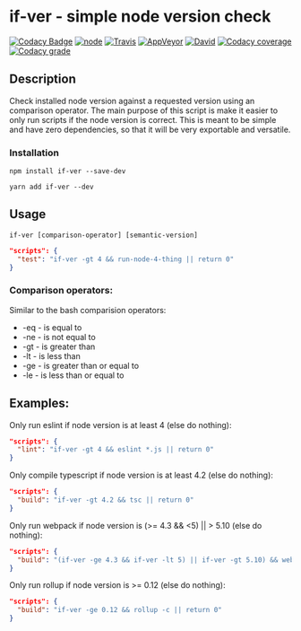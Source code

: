 # if-ver - simple node version check

[![Codacy Badge](https://api.codacy.com/project/badge/Grade/53627a3cfd4a4d10a1fdd398dade6e1f)](https://www.codacy.com/app/markis/if-ver?utm_source=github.com&utm_medium=referral&utm_content=markis/if-ver&utm_campaign=badger)
[![node](https://img.shields.io/node/v/if-ver.svg)](https://www.npmjs.com/package/if-ver)
[![Travis](https://img.shields.io/travis/markis/if-ver.svg)](https://travis-ci.org/markis/if-ver)
[![AppVeyor](https://img.shields.io/appveyor/ci/markis/if-ver.svg)](https://ci.appveyor.com/project/markis/if-ver)
[![David](https://img.shields.io/david/markis/if-ver.svg)](https://david-dm.org/markis/if-ver)
[![Codacy coverage](https://img.shields.io/codacy/coverage/53627a3cfd4a4d10a1fdd398dade6e1f.svg)](https://www.codacy.com/app/markis/if-ver/files)
[![Codacy grade](https://img.shields.io/codacy/grade/53627a3cfd4a4d10a1fdd398dade6e1f.svg)](https://www.codacy.com/app/markis/if-ver)

## Description

Check installed node version against a requested version using an comparison operator. 
The main purpose of this script is make it easier to only run scripts if the node version is correct.
This is meant to be simple and have zero dependencies, so that it will be very exportable and versatile.

### Installation

```
npm install if-ver --save-dev
```

```
yarn add if-ver --dev
```

## Usage

```
if-ver [comparison-operator] [semantic-version]
```

``` json
"scripts": {
  "test": "if-ver -gt 4 && run-node-4-thing || return 0"
}
```

### Comparison operators:

Similar to the bash comparision operators:

  * -eq - is equal to
  * -ne - is not equal to
  * -gt - is greater than
  * -lt - is less than
  * -ge - is greater than or equal to
  * -le - is less than or equal to

## Examples:

  Only run eslint if node version is at least 4 (else do nothing):
  ``` json
  "scripts": {
    "lint": "if-ver -gt 4 && eslint *.js || return 0"
  }
  ```

  Only compile typescript if node version is at least 4.2 (else do nothing):
  ``` json
  "scripts": {
    "build": "if-ver -gt 4.2 && tsc || return 0"
  }
  ```

  Only run webpack if node version is (>= 4.3 && <5) || > 5.10 (else do nothing):
  ``` json
  "scripts": {
    "build": "(if-ver -ge 4.3 && if-ver -lt 5) || if-ver -gt 5.10) && webpack || return 0"
  }
  ```

  Only run rollup if node version is >= 0.12 (else do nothing):
  ``` json
  "scripts": {
    "build": "if-ver -ge 0.12 && rollup -c || return 0"
  }
  ```
